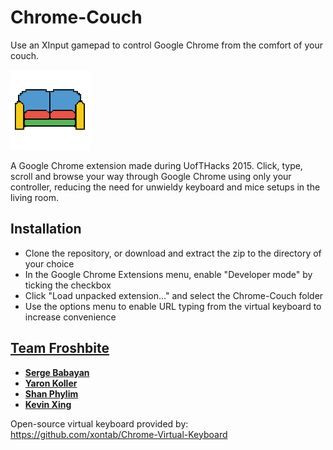 # Chrome-Couch
Use an XInput gamepad to control Google Chrome from the comfort of your couch.

![Extension icon](https://raw.githubusercontent.com/FroshBite/Chrome-Couch/master/icon128.png)

A Google Chrome extension made during UofTHacks 2015. Click, type, scroll and browse your way through Google Chrome using only your controller, reducing the need for unwieldy keyboard and mice setups in the living room.

## Installation

* Clone the repository, or download and extract the zip to the directory of your choice
* In the Google Chrome Extensions menu, enable "Developer mode" by ticking the checkbox
* Click "Load unpacked extension..." and select the Chrome-Couch folder
* Use the options menu to enable URL typing from the virtual keyboard to increase convenience

## [Team Froshbite](https://github.com/FroshBite)

* [**Serge Babayan**](https://github.com/sergei1152)
* [**Yaron Koller**](https://github.com/yaronkoller)
* [**Shan Phylim**](https://github.com/shanpls)
* [**Kevin Xing**](http://github.com/ggkevinxing)

Open-source virtual keyboard provided by: https://github.com/xontab/Chrome-Virtual-Keyboard

